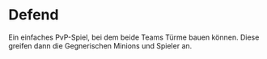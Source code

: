 # Defend

Ein einfaches PvP-Spiel, bei dem beide Teams Türme bauen können. Diese greifen dann die Gegnerischen Minions und Spieler an.
